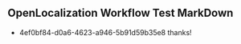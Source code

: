 ## OpenLocalization Workflow Test MarkDown
* 4ef0bf84-d0a6-4623-a946-5b91d59b35e8 thanks!

<!--HONumber=Jul16_HO3-->


